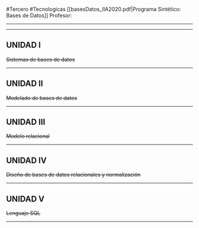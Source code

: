 #Tercero #Tecnologicas 
[[basesDatos_IIA2020.pdf|Programa Sintético: Bases de Datos]]
Profesor: 
____
____
## UNIDAD I
~~Sistemas de bases de datos~~
____

## UNIDAD II
~~Modelado de bases de datos~~
____

## UNIDAD III
~~Modelo relacional~~
____

## UNIDAD IV
~~Diseño de bases de datos relacionales y normalización~~
____

## UNIDAD V
~~Lenguaje SQL~~
____


